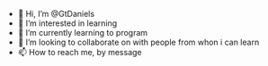- 👋 Hi, I’m @GtDaniels
- 👀 I’m interested in learning
- 🌱 I’m currently learning to program
- 💞️ I’m looking to collaborate on with people from whon i can learn
- 📫 How to reach me, by message

<!---
GtDaniels/GtDaniels is a ✨ special ✨ repository because its `README.md` (this file) appears on your GitHub profile.
You can click the Preview link to take a look at your changes.
--->
